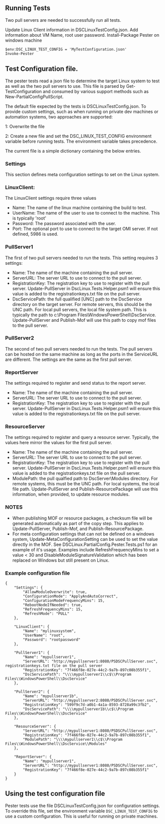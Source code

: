 ﻿## Running Tests

Two pull servers are needed to successfully run all tests.

Update Linux Client information in DSCLinuxTestConfig.json. Add information about VM Name, root user password.
Install-Package Pester on windows machine


```
$env:DSC_LINUX_TEST_CONFIG = 'MyTestConfiguration.json'
Invoke-Pester
```


## Test Configuration file.
The pester tests read a json file to determine the target Linux system to test as well
as the two pull servers to use. This file is parsed by Get-TestConfiguration and consumed by various support methods such as New-PartialConfigPullScript.

The default file expected by the tests is DSCLinuxTestConfig.json.  To provide custom settings, such as when running on private dev machines or automation systems, two approaches are supported:

1: Overwrite the file

2: Create a new file and set the DSC_LINUX_TEST_CONFIG environment variable before running tests.  The environment variable takes precedence.

The current file is a simple dictionary containing the below entries. 

### Settings
This section defines meta configuration settings to set on the Linux system.

### LinuxClient: 
The LinuxClient settings require three values
* Name: The name of the linux machine containing the build to test.
* UserName: The name of the user to use to connect to the machine. This is typically 'root'
* Password: The password associated with the user.
* Port: The optional port to use to connect to the target OMI server. If not defined, 5986 is used.

### PullServer1
The first of two pull servers needed to run the tests. This setting requires 3 settings:
* Name: The name of the machine containing the pull server.
* ServerURL: The server URL to use to connect to the pull server.
* RegistrationKey: The registration key to use to register with the pull server.
  Update-PullServer in DscLinux.Tests.Helper.psm1 will ensure this value is added to the registrationkeys.txt file on the pull server.
* DscServicePath: the full qualified [UNC] path to the DscService directory on the target server. For remote servers, this should be the UNC path. For local pull servers, the local file system path. This is typically the path to c:\Program Files\WindowsPowerShell\DscService. Update-PullServer and Publish-Mof will use this path to copy mof files to the pull server.

### PullServer2
The second of two pull servers needed to run the tests. The pull servers can be hosted on the same 
machine as long as the ports in the ServiceURL are different.  The settings are the same as the first pull server.

### ReportServer
The settings required to register and send status to the report server.
* Name: The name of the machine containing the pull server.
* ServerURL: The server URL to use to connect to the pull server.
* RegistrationKey: The registration key to use to register with the pull server.
  Update-PullServer in DscLinux.Tests.Helper.psm1 will ensure this value is added to the registrationkeys.txt file on the pull server.

### ResourceServer
The settings required to register and query a resource server.  Typically, the values here mirror the values for the first pull server.
* Name: The name of the machine containing the pull server.
* ServerURL: The server URL to use to connect to the pull server.
* RegistrationKey: The registration key to use to register with the pull server.
  Update-PullServer in DscLinux.Tests.Helper.psm1 will ensure this value is added to the registrationkeys.txt file on the pull server.
* ModulePath: the pull qualfied path to DscServer\Modules directory. For remote systems, this must be the UNC path. For local systems, the local file path.  Update-PullServer and Publish-ResourcePackage will use this information, when provided, to update resource modules.   

### NOTES
* When publishing MOF or resource packages, a checksum file will be generated automatically as part of the copy step. This applies to Update-PullServer, Publish-Mof, and Publish-ResourcePackage.
* For meta configuration settings that can not be defined on a windows system, Update-MetaConfigurationSetting can be used to set the value directly in the MOF. See DSCLinux.PartialConfig.Pester.Tests.ps1 for an example of it's usage. Examples include RefreshFrequencyMins to set a value < 30 and DisableModuleSignatureValidation which has been replaced on Windows but still present on Linux.

### Example configuration file
```
{
    "Settings": {
        "AllowModuleOverwrite": true,
        "ConfigurationMode": "ApplyAndAutoCorrect",
        "ConfigurationModeFrequencyMins": 15,
        "RebootNodeIfNeeded": true,
        "RefreshFrequencyMins": 15,
        "RefreshMode": "PULL"      
    },

    "LinuxClient": {
        "Name": "mylinuxsystem",
        "UserName": "root",
        "Password": "rootpassword"
    },

    "PullServer1": {
        "Name": "mypullserver1",
        "ServerURL": "http://mypullserver1:8080/PSDSCPullServer.svc",
registrationkeys.txt file on the pull server
        "RegistrationKey": "7f466f8e-027e-44c2-9a7b-897c08b355f1",
        "DscServicePath": "\\\\mypullserver1\\c$\\Program Files\\WindowsPowerShell\\DscService"
    },

    "PullServer2": {
        "Name": "mypullserver1b",
        "ServerURL": "http://mypullserver2:8080/PSDSCPullServer.svc",
        "RegistrationKey": "599f9c7d-a0b1-4a1a-8593-8728a99c3fb2",
        "DscServicePath": "\\\\mypullserver1b\\c$\\Program Files\\WindowsPowerShell\\DscService"
    },

    "ResourceServer": {
        "ServerURL": "http://mypullserver1:8080/PSDSCPullServer.svc",
        "RegistrationKey": "7f466f8e-027e-44c2-9a7b-897c08b355f1",
        "ModulePath": "\\\\mypullserver1\\c$\\Program Files\\WindowsPowerShell\\DscService\\Modules"
    },

    "ReportServer": {
        "Name": "mypullserver1",
        "ServerURL": "http://mypullserver1:8080/PSDSCPullServer.svc",
        "RegistrationKey": "7f466f8e-027e-44c2-9a7b-897c08b355f1"
    }   
}
```

## Using the test configuration file
Pester tests use the file DSCLinuxTestConfig.json for configuration settings.  To override this 
file, set the environment variable ```DSC_LINUX_TEST_CONFIG``` to use a custom configuration.
This is useful for running on private machines.

